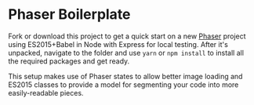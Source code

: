 # Phaser Boilerplate

Fork or download this project to get a quick start on a new [Phaser](http://phaser.io/) project using ES2015+Babel in Node with Express for local testing. After it's unpacked, navigate to the folder and use `yarn` or `npm install` to install all the required packages and get ready.

This setup makes use of Phaser states to allow better image loading and ES2015 classes to provide a model for segmenting your code into more easily-readable pieces.
